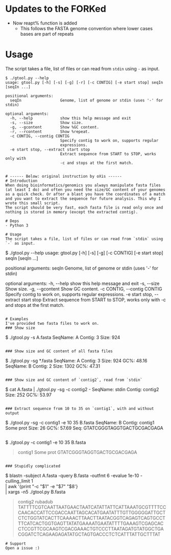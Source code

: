 # Updates to the FORKed
-  Now reapt% function is added
    - This follows the FASTA genome convention where lower cases bases are part of repeats

# Usage
The script takes a file, list of files or can read from `stdin` using `-` as input.

```
$ ./gtool.py --help
usage: gtool.py [-h] [-s] [-g] [-r] [-c CONTIG] [-e start stop] seqIn [seqIn ...]

positional arguments:
  seqIn                 Genome, list of genome or stdin (uses '-' for stdin)

optional arguments:
  -h, --help            show this help message and exit
  -s, --size            Show size.
  -g, --gcontent        Show %GC content.
  -r, --rcontent        Show %repeat. 
  -c CONTIG, --contig CONTIG
                        Specify contig to work on, supports regular
                        expressions.
  -e start stop, --extract start stop
                        Extract sequence from START to STOP, works only with
                        -c and stops at the first match.


# ------ Below: original instruction by oXis ------
# Introduction
When doing bioinformatics/genomics you always manipulate fasta files (at least I do) and often you need the size/GC content of your genomes as a quick check. Or after a blast you have the coordinates of a match and you want to extract the sequence for future analysis. This why I wrote this small script.    
The script should be very fast, each fasta file is read only once and nothing is stored in memory (except the extracted contig).

# Deps
- Python 3

# Usage
The script takes a file, list of files or can read from `stdin` using `-` as input.

```
$ ./gtool.py --help
usage: gtool.py [-h] [-s] [-g] [-c CONTIG] [-e start stop] seqIn [seqIn ...]

positional arguments:
  seqIn                 Genome, list of genome or stdin (uses '-' for stdin)

optional arguments:
  -h, --help            show this help message and exit
  -s, --size            Show size.
  -g, --gcontent        Show GC content.
  -c CONTIG, --contig CONTIG
                        Specify contig to work on, supports regular
                        expressions.
  -e start stop, --extract start stop
                        Extract sequence from START to STOP, works only with
                        -c and stops at the first match.

```

# Examples
I've provided two fasta files to work on.
### Show size
```
$ ./gtool.py -s A.fasta
SeqName: A
    Contig: 3
    Size: 924
```

### Show size and GC content of all fasta files
```
$ ./gtool.py -sg *.fasta
SeqName: A
    Contig: 3
    Size: 924
    GC%: 48.16
SeqName: B
    Contig: 2
    Size: 1302
    GC%: 47.31
```

### Show size and GC content of `contig2`, read from `stdin`
```
$ cat A.fasta | ./gtool.py -sg -c contig2 -
SeqName: stdin
    Contig: contig2
    Size: 252
    GC%: 53.97
```

### Extract sequence from 10 to 35 on `contig1`, with and without output

```
$ ./gtool.py -sg -c contig1 -e 10 35 B.fasta
SeqName: B
    Contig: contig1 Some prot
    Size: 26
    GC%: 57.69
    Seq: GTATCGGGTAGGTGACTGCGACGAGA
```
```
$ ./gtool.py -c contig1 -e 10 35 B.fasta
>contig1 Some prot
GTATCGGGTAGGTGACTGCGACGAGA
```

### Stupidly complicated
```
$ blastn -subject A.fasta -query B.fasta -outfmt 6 -evalue 1e-10 -culling_limit 1 \
 | awk '{print "-c "$1" -e "$7" "$8'} \
 | xargs -n5 ./gtool.py B.fasta
>contig2 rubadub
TATTTTCGTCAATTAATGAACTAATCATATTATTCATTAAATGCGTTTTCCCAACACCATTCCGACCAATTAGCACATGAATATTTGTTGGGGGATTGCTCTCTGGTATCACTTCAAAACTTAACTTAATACGGTCAGAGTCAGTGCCTTTCATCACTGGTGAGTTATATGAAAATGAATATTTTGAAAGTCGAGCACCTCCGTTCGCAAGTCGACGAAACTGTCCCTTAATAGATGTATGGCTGACGGATCTCAGAAGAGATATGCTAGTGACCCTCTCATTTATTGCTTTAT
```
# Support
Open a issue :)
